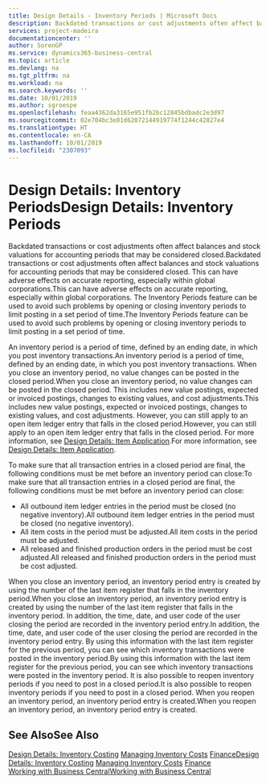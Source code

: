```yaml
---
title: Design Details - Inventory Periods | Microsoft Docs
description: Backdated transactions or cost adjustments often affect balances and stock valuations for accounting periods that may be considered closed. This can have adverse effects on accurate reporting, especially within global corporations. The Inventory Periods feature can be used to avoid such problems by opening or closing inventory periods to limit posting in a set period of time.
services: project-madeira
documentationcenter: ''
author: SorenGP
ms.service: dynamics365-business-central
ms.topic: article
ms.devlang: na
ms.tgt_pltfrm: na
ms.workload: na
ms.search.keywords: ''
ms.date: 10/01/2019
ms.author: sgroespe
ms.openlocfilehash: feaa4362da3165e951fb2bc12845bdbadc2e3d97
ms.sourcegitcommit: 02e704bc3e01d62072144919774f1244c42827e4
ms.translationtype: HT
ms.contentlocale: en-CA
ms.lasthandoff: 10/01/2019
ms.locfileid: "2307093"
---
```

# <a name="design-details-inventory-periods"></a><span data-ttu-id="c4c93-105">Design Details: Inventory Periods</span><span class="sxs-lookup"><span data-stu-id="c4c93-105">Design Details: Inventory Periods</span></span>
<span data-ttu-id="c4c93-106">Backdated transactions or cost adjustments often affect balances and stock valuations for accounting periods that may be considered closed.</span><span class="sxs-lookup"><span data-stu-id="c4c93-106">Backdated transactions or cost adjustments often affect balances and stock valuations for accounting periods that may be considered closed.</span></span> <span data-ttu-id="c4c93-107">This can have adverse effects on accurate reporting, especially within global corporations.</span><span class="sxs-lookup"><span data-stu-id="c4c93-107">This can have adverse effects on accurate reporting, especially within global corporations.</span></span> <span data-ttu-id="c4c93-108">The Inventory Periods feature can be used to avoid such problems by opening or closing inventory periods to limit posting in a set period of time.</span><span class="sxs-lookup"><span data-stu-id="c4c93-108">The Inventory Periods feature can be used to avoid such problems by opening or closing inventory periods to limit posting in a set period of time.</span></span>  

 <span data-ttu-id="c4c93-109">An inventory period is a period of time, defined by an ending date, in which you post inventory transactions.</span><span class="sxs-lookup"><span data-stu-id="c4c93-109">An inventory period is a period of time, defined by an ending date, in which you post inventory transactions.</span></span> <span data-ttu-id="c4c93-110">When you close an inventory period, no value changes can be posted in the closed period.</span><span class="sxs-lookup"><span data-stu-id="c4c93-110">When you close an inventory period, no value changes can be posted in the closed period.</span></span> <span data-ttu-id="c4c93-111">This includes new value postings, expected or invoiced postings, changes to existing values, and cost adjustments.</span><span class="sxs-lookup"><span data-stu-id="c4c93-111">This includes new value postings, expected or invoiced postings, changes to existing values, and cost adjustments.</span></span> <span data-ttu-id="c4c93-112">However, you can still apply to an open item ledger entry that falls in the closed period.</span><span class="sxs-lookup"><span data-stu-id="c4c93-112">However, you can still apply to an open item ledger entry that falls in the closed period.</span></span> <span data-ttu-id="c4c93-113">For more information, see [Design Details: Item Application](design-details-item-application.md).</span><span class="sxs-lookup"><span data-stu-id="c4c93-113">For more information, see [Design Details: Item Application](design-details-item-application.md).</span></span>  

 <span data-ttu-id="c4c93-114">To make sure that all transaction entries in a closed period are final, the following conditions must be met before an inventory period can close:</span><span class="sxs-lookup"><span data-stu-id="c4c93-114">To make sure that all transaction entries in a closed period are final, the following conditions must be met before an inventory period can close:</span></span>  

-   <span data-ttu-id="c4c93-115">All outbound item ledger entries in the period must be closed (no negative inventory).</span><span class="sxs-lookup"><span data-stu-id="c4c93-115">All outbound item ledger entries in the period must be closed (no negative inventory).</span></span>  
-   <span data-ttu-id="c4c93-116">All item costs in the period must be adjusted.</span><span class="sxs-lookup"><span data-stu-id="c4c93-116">All item costs in the period must be adjusted.</span></span>  
-   <span data-ttu-id="c4c93-117">All released and finished production orders in the period must be cost adjusted.</span><span class="sxs-lookup"><span data-stu-id="c4c93-117">All released and finished production orders in the period must be cost adjusted.</span></span>  

 <span data-ttu-id="c4c93-118">When you close an inventory period, an inventory period entry is created by using the number of the last item register that falls in the inventory period.</span><span class="sxs-lookup"><span data-stu-id="c4c93-118">When you close an inventory period, an inventory period entry is created by using the number of the last item register that falls in the inventory period.</span></span> <span data-ttu-id="c4c93-119">In addition, the time, date, and user code of the user closing the period are recorded in the inventory period entry.</span><span class="sxs-lookup"><span data-stu-id="c4c93-119">In addition, the time, date, and user code of the user closing the period are recorded in the inventory period entry.</span></span> <span data-ttu-id="c4c93-120">By using this information with the last item register for the previous period, you can see which inventory transactions were posted in the inventory period.</span><span class="sxs-lookup"><span data-stu-id="c4c93-120">By using this information with the last item register for the previous period, you can see which inventory transactions were posted in the inventory period.</span></span> <span data-ttu-id="c4c93-121">It is also possible to reopen inventory periods if you need to post in a closed period.</span><span class="sxs-lookup"><span data-stu-id="c4c93-121">It is also possible to reopen inventory periods if you need to post in a closed period.</span></span> <span data-ttu-id="c4c93-122">When you reopen an inventory period, an inventory period entry is created.</span><span class="sxs-lookup"><span data-stu-id="c4c93-122">When you reopen an inventory period, an inventory period entry is created.</span></span>  

## <a name="see-also"></a><span data-ttu-id="c4c93-123">See Also</span><span class="sxs-lookup"><span data-stu-id="c4c93-123">See Also</span></span>  
 <span data-ttu-id="c4c93-124">[Design Details: Inventory Costing](design-details-inventory-costing.md) [Managing Inventory Costs](finance-manage-inventory-costs.md) [Finance](finance.md)</span><span class="sxs-lookup"><span data-stu-id="c4c93-124">[Design Details: Inventory Costing](design-details-inventory-costing.md) [Managing Inventory Costs](finance-manage-inventory-costs.md) [Finance](finance.md)</span></span>  
 [<span data-ttu-id="c4c93-125">Working with Business Central</span><span class="sxs-lookup"><span data-stu-id="c4c93-125">Working with Business Central</span></span>](ui-work-product.md)
